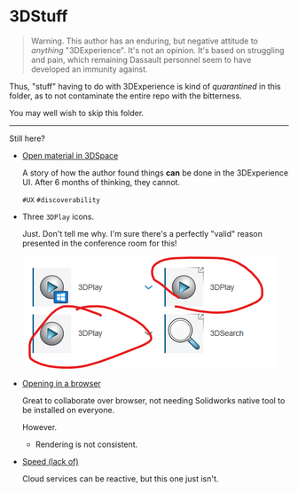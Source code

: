 # 3DStuff

>Warning. This author has an enduring, but negative attitude to *anything* "3DExperience". It's not an opinion. It's based on struggling and pain, which remaining Dassault personnel seem to have developed an immunity against.

Thus, "stuff" having to do with 3DExperience is kind of *quarantined* in this folder, as to not contaminate the entire repo with the bitterness.

You may well wish to skip this folder.

---

Still here?

- [Open material in 3DSpace](./Open%20material%20in%203DSpace.md)

   A story of how the author found things **can** be done in the 3DExperience UI. After 6 months of thinking, they cannot.

   `#UX` `#discoverability`

- Three `3DPlay` icons.

   Just. Don't tell me why. I'm sure there's a perfectly "valid" reason presented in the conference room for this!

   ![](.images/playplayplay.png)

- [Opening in a browser](./Opening%20in%20browser.md)

   Great to collaborate over browser, not needing Solidworks native tool to be installed on everyone.

   However.

   - Rendering is not consistent.

- [Speed (lack of)](./Speed%20(lack%20of).md)

  Cloud services can be reactive, but this one just isn't.
